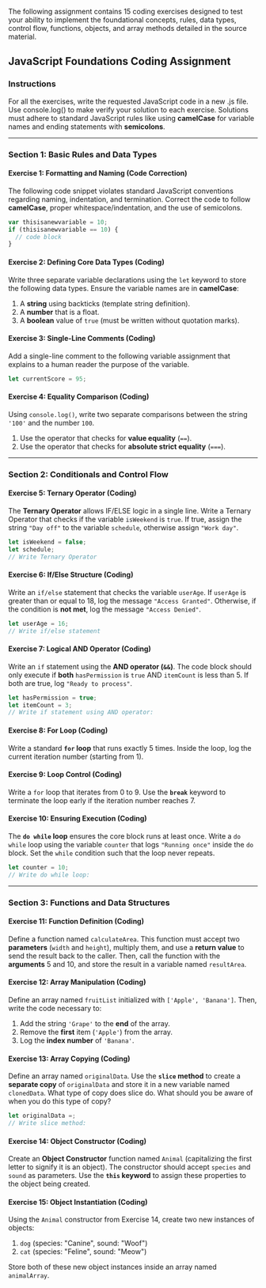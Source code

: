 The following assignment contains 15 coding exercises designed to test your ability to implement the foundational concepts, rules, data types, control flow, functions, objects, and array methods detailed in the source material.

## JavaScript Foundations Coding Assignment

### Instructions

For all the exercises, write the requested JavaScript code in a new .js file. Use console.log() to make verify your solution to each exercise. Solutions must adhere to standard JavaScript rules like using **camelCase** for variable names and ending statements with **semicolons**.

---

### Section 1: Basic Rules and Data Types

#### Exercise 1: Formatting and Naming (Code Correction)

The following code snippet violates standard JavaScript conventions regarding naming, indentation, and termination. Correct the code to follow **camelCase**, proper whitespace/indentation, and the use of semicolons.

```javascript
var thisisanewvariable = 10;
if (thisisanewvariable == 10) {
  // code block
}
```

#### Exercise 2: Defining Core Data Types (Coding)

Write three separate variable declarations using the `let` keyword to store the following data types. Ensure the variable names are in **camelCase**:

1. A **string** using backticks (template string definition).
2. A **number** that is a float.
3. A **boolean** value of `true` (must be written without quotation marks).

#### Exercise 3: Single-Line Comments (Coding)

Add a single-line comment to the following variable assignment that explains to a human reader the purpose of the variable.

```javascript
let currentScore = 95;
```

#### Exercise 4: Equality Comparison (Coding)

Using `console.log()`, write two separate comparisons between the string `'100'` and the number `100`.

1. Use the operator that checks for **value equality** (`==`).
2. Use the operator that checks for **absolute strict equality** (`===`).

---

### Section 2: Conditionals and Control Flow

#### Exercise 5: Ternary Operator (Coding)

The **Ternary Operator** allows IF/ELSE logic in a single line. Write a Ternary Operator that checks if the variable `isWeekend` is `true`. If true, assign the string `"Day off"` to the variable `schedule`, otherwise assign `"Work day"`.

```javascript
let isWeekend = false;
let schedule;
// Write Ternary Operator
```

#### Exercise 6: If/Else Structure (Coding)

Write an `if/else` statement that checks the variable `userAge`. If `userAge` is greater than or equal to 18, log the message `"Access Granted"`. Otherwise, if the condition is **not met**, log the message `"Access Denied"`.

```javascript
let userAge = 16;
// Write if/else statement
```

#### Exercise 7: Logical AND Operator (Coding)

Write an `if` statement using the **AND operator (`&&`)**. The code block should only execute if **both** `hasPermission` is `true` AND `itemCount` is less than 5. If both are true, log `"Ready to process"`.

```javascript
let hasPermission = true;
let itemCount = 3;
// Write if statement using AND operator:
```

#### Exercise 8: For Loop (Coding)

Write a standard **`for` loop** that runs exactly 5 times. Inside the loop, log the current iteration number (starting from 1).

#### Exercise 9: Loop Control (Coding)

Write a `for` loop that iterates from 0 to 9. Use the **`break`** keyword to terminate the loop early if the iteration number reaches 7.

#### Exercise 10: Ensuring Execution (Coding)

The **`do while` loop** ensures the core block runs at least once. Write a `do while` loop using the variable `counter` that logs `"Running once"` inside the `do` block. Set the `while` condition such that the loop never repeats.

```javascript
let counter = 10;
// Write do while loop:
```

---

### Section 3: Functions and Data Structures

#### Exercise 11: Function Definition (Coding)

Define a function named `calculateArea`. This function must accept two **parameters** (`width` and `height`), multiply them, and use a **return value** to send the result back to the caller. Then, call the function with the **arguments** 5 and 10, and store the result in a variable named `resultArea`.

#### Exercise 12: Array Manipulation (Coding)

Define an array named `fruitList` initialized with `['Apple', 'Banana']`. Then, write the code necessary to:

1. Add the string `'Grape'` to the **end** of the array.
2. Remove the **first** item (`'Apple'`) from the array.
3. Log the **index number** of `'Banana'`.

#### Exercise 13: Array Copying (Coding)

Define an array named `originalData`. Use the **`slice` method** to create a **separate copy** of `originalData` and store it in a new variable named `clonedData`. What type of copy does slice do. What should you be aware of when you do this type of copy?

```javascript
let originalData =;
// Write slice method:
```

#### Exercise 14: Object Constructor (Coding)

Create an **Object Constructor** function named `Animal` (capitalizing the first letter to signify it is an object). The constructor should accept `species` and `sound` as parameters. Use the **`this` keyword** to assign these properties to the object being created.

#### Exercise 15: Object Instantiation (Coding)

Using the `Animal` constructor from Exercise 14, create two new instances of objects:

1. `dog` (species: "Canine", sound: "Woof")
2. `cat` (species: "Feline", sound: "Meow")

Store both of these new object instances inside an array named `animalArray`.
